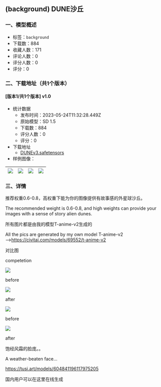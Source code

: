 ## (background) DUNE沙丘
### 一、模型概述

- 标签：`background`
- 下载数：884
- 收藏人数：171
- 评论人数：0
- 评分人数：0
- 评分：0

### 二、下载地址（共1个版本）

#### [版本1/共1个版本] v1.0

- 统计数据
  - 发布时间：2023-05-24T11:32:28.449Z
  - 原始模型：SD 1.5
  - 下载数：884
  - 评分人数：0
  - 评分：0
- 下载地址
  - [DUNEv3.safetensors](https://civitai.com/api/download/models/79724)
- 样例图像：

| <img src="https://image.civitai.com/xG1nkqKTMzGDvpLrqFT7WA/c86993ba-a9c5-4d61-9873-b5b1831287c3/width=450/894587.jpeg" /> | <img src="https://image.civitai.com/xG1nkqKTMzGDvpLrqFT7WA/e89aeae8-2387-40b1-880a-c43f2220ebf3/width=450/894555.jpeg" /> | <img src="https://image.civitai.com/xG1nkqKTMzGDvpLrqFT7WA/0dc1a60b-1229-48ae-9d85-41055916754d/width=450/894590.jpeg" /> | <img src="https://image.civitai.com/xG1nkqKTMzGDvpLrqFT7WA/0748377d-93a3-4b2c-8b4a-98d9dd3825a1/width=450/894591.jpeg" /> |
| ---- | ---- | ---- | ---- |


### 三、详情
<p>推荐权重0.6-0.8，高权重下能为你的图像提供有故事感的外星球沙丘。</p><p>The recommended weight is 0.6-0.8, and high weights can provide your images with a sense of story alien dunes.</p><p></p><p>所有图片都是由我的模型T-anime-v2生成的</p><p>All the pics are generated by my own model T-anime-v2<br />——&gt;<a target="_blank" rel="ugc" href="https://civitai.com/models/69552/t-anime-v2">https://civitai.com/models/69552/t-anime-v2</a></p><p></p><p>对比图</p><p>competetion</p><p><img src="https://image.civitai.com/xG1nkqKTMzGDvpLrqFT7WA/192852c5-1982-4a3f-ba32-56c88c0cfb80/width=525/192852c5-1982-4a3f-ba32-56c88c0cfb80.jpeg" /></p><p>before</p><p><img src="https://image.civitai.com/xG1nkqKTMzGDvpLrqFT7WA/7ac3a4ae-57b1-4f05-a81b-6d5455964c56/width=525/7ac3a4ae-57b1-4f05-a81b-6d5455964c56.jpeg" /></p><p>after</p><p></p><p><img src="https://image.civitai.com/xG1nkqKTMzGDvpLrqFT7WA/d12f1a48-3dd9-44ed-9666-20aa2b58897b/width=525/d12f1a48-3dd9-44ed-9666-20aa2b58897b.jpeg" /></p><p>before</p><p></p><p><img src="https://image.civitai.com/xG1nkqKTMzGDvpLrqFT7WA/f6ebce28-167a-4085-9a0e-49b333794095/width=525/f6ebce28-167a-4085-9a0e-49b333794095.jpeg" /></p><p>after</p><p>饱经风霜的脸庞。。</p><p>A weather-beaten face...</p><p></p><p><a target="_blank" rel="ugc" href="https://tusi.art/models/604841196117975205">https://tusi.art/models/604841196117975205</a></p><p>国内用户可以在这里在线生成</p>